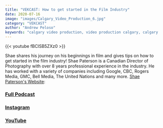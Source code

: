 ```yaml
---
title: "VEKCAST: How to get started in the Film Industry"
date: 2020-07-16
image: "images/Calgary_Video_Production_6.jpg"
category: "VEKCAST"
author: "Andrew Peloso"
keywords: "calgary video production, video production calgary, calgary video company"
---
```


{{< youtube fBClSB5ZXz0 >}}

Shae shares his journey on his beginnings in film and gives tips on how to get started in the film industry! Shae Paterson is a Canadian Director of Photography with over 8 years professional experience in the industry. He has worked with a variety of companies including Google, CBC, Rogers Media, GMC, Bell Media, The United Nations and many more. [Shae Paterson's Website](https://www.shaepaterson.ca/):

### [Full Podcast](https://anchor.fm/vek-labs)

### [Instagram](https://www.instagram.com/veklabs/)

### [YouTube](https://www.youtube.com/channel/UC_8CmynHCINGSOZftHJGoUQ)
